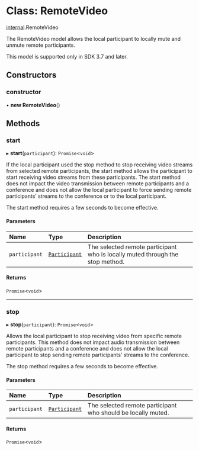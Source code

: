 # Class: RemoteVideo

[internal](../modules/internal.md).RemoteVideo

The RemoteVideo model allows the local participant to locally mute and unmute remote participants.

This model is supported only in SDK 3.7 and later.

## Constructors

### constructor

• **new RemoteVideo**()

## Methods

### start

▸ **start**(`participant`): `Promise`<`void`\>

If the local participant used the stop method to stop receiving video streams from selected remote participants, the start method allows the participant to start receiving video streams from these participants. The start method does not impact the video transmission between remote participants and a conference and does not allow the local participant to force sending remote participants’ streams to the conference or to the local participant.

The start method requires a few seconds to become effective.

#### Parameters

| Name | Type | Description |
| :------ | :------ | :------ |
| `participant` | [`Participant`](../interfaces/internal.Participant.md) | The selected remote participant who is locally muted through the stop method. |

#### Returns

`Promise`<`void`\>

___

### stop

▸ **stop**(`participant`): `Promise`<`void`\>

Allows the local participant to stop receiving video from specific remote participants. This method does not impact audio transmission between remote participants and a conference and does not allow the local participant to stop sending remote participants’ streams to the conference.

The stop method requires a few seconds to become effective.

#### Parameters

| Name | Type | Description |
| :------ | :------ | :------ |
| `participant` | [`Participant`](../interfaces/internal.Participant.md) | The selected remote participant who should be locally muted. |

#### Returns

`Promise`<`void`\>

